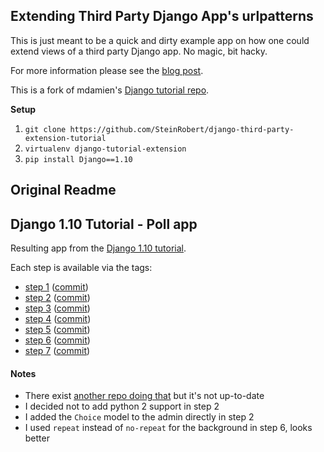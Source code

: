 ## Extending Third Party Django App's urlpatterns

This is just meant to be a quick and dirty example app on how one could extend views
of a third party Django app. No magic, bit hacky.

For more information please see the [blog post](https://medium.com/@_RStein_/extending-third-party-django-app-without-touching-its-code-d35fb136c08f).

This is a fork of mdamien's [Django tutorial repo](https://github.com/mdamien/django-tutorial).

**Setup**

1. `git clone https://github.com/SteinRobert/django-third-party-extension-tutorial`
2. `virtualenv django-tutorial-extension`
3. `pip install Django==1.10` 

## Original Readme

## Django 1.10 Tutorial - Poll app

Resulting app from the [Django 1.10 tutorial](https://docs.djangoproject.com/en/1.10/intro/tutorial01/).

Each step is available via the tags:

   - [step 1](https://github.com/mdamien/django-tutorial/tree/tutorial01) ([commit](https://github.com/mdamien/django-tutorial/commit/tutorial01))
   - [step 2](https://github.com/mdamien/django-tutorial/tree/tutorial02) ([commit](https://github.com/mdamien/django-tutorial/commit/tutorial02))
   - [step 3](https://github.com/mdamien/django-tutorial/tree/tutorial03) ([commit](https://github.com/mdamien/django-tutorial/commit/tutorial03))
   - [step 4](https://github.com/mdamien/django-tutorial/tree/tutorial04) ([commit](https://github.com/mdamien/django-tutorial/commit/tutorial04))
   - [step 5](https://github.com/mdamien/django-tutorial/tree/tutorial05) ([commit](https://github.com/mdamien/django-tutorial/commit/tutorial05))
   - [step 6](https://github.com/mdamien/django-tutorial/tree/tutorial06) ([commit](https://github.com/mdamien/django-tutorial/commit/tutorial06))
   - [step 7](https://github.com/mdamien/django-tutorial/tree/tutorial07) ([commit](https://github.com/mdamien/django-tutorial/commit/tutorial07))

#### Notes

- There exist [another repo doing that](https://github.com/Chive/django-poll-app) but it's not up-to-date
- I decided not to add python 2 support in step 2
- I added the `Choice` model to the admin directly in step 2
- I used `repeat` instead of `no-repeat` for the background in step 6, looks better

